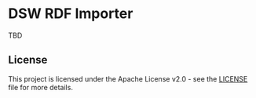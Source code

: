 # DSW RDF Importer

TBD

## License

This project is licensed under the Apache License v2.0 - see the
[LICENSE](LICENSE) file for more details.